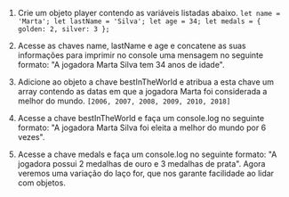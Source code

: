 1. Crie um objeto player contendo as variáveis listadas abaixo.
``
let name = 'Marta';
let lastName = 'Silva';
let age = 34;
let medals = { golden: 2, silver: 3 };
``
2. Acesse as chaves name, lastName e age e concatene as suas informações para imprimir no console uma mensagem no seguinte formato: "A jogadora Marta Silva tem 34 anos de idade".
3. Adicione ao objeto a chave bestInTheWorld e atribua a esta chave um array contendo as datas em que a jogadora Marta foi considerada a melhor do mundo.
``
[2006, 2007, 2008, 2009, 2010, 2018]
``
4. Acesse a chave bestInTheWorld e faça um console.log no seguinte formato: "A jogadora Marta Silva foi eleita a melhor do mundo por 6 vezes".

5. Acesse a chave medals e faça um console.log no seguinte formato: "A jogadora possui 2 medalhas de ouro e 3 medalhas de prata".
Agora veremos uma variação do laço for, que nos garante facilidade ao lidar com objetos.
